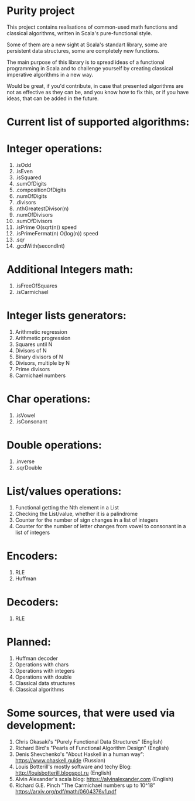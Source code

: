 # Purity project

This project contains realisations of common-used math functions and classical algorithms, written in Scala's pure-functional style.

Some of them are a new sight at Scala's standart library, some are persistent data structures, some are completely new functions.

The main purpose of this library is to spread ideas of a functional programming in Scala and to challenge yourself by creating classical imperative algorithms in a new way.

Would be great, if you'd contribute, in case that presented algorithms are not as effective as they can be, and you know how to fix this, or if you have ideas, that can be added in the future.

# Current list of supported algorithms:

# Integer operations:
1) .isOdd
2) .isEven
3) .isSquared
4) .sumOfDigits
5) .compositionOfDigits
6) .numOfDigits
7) .divisors
10) .nthGreatestDivisor(n)
11) .numOfDivisors
12) .sumOfDivisors
13) .isPrime O(sqrt(n)) speed
14) .isPrimeFermat(n) O(log(n)) speed
15) .sqr
16) .gcdWith(secondInt)

# Additional Integers math:
1) .isFreeOfSquares
2) .isCarmichael

# Integer lists generators:
1) Arithmetic regression
2) Arithmetic progression
3) Squares until N
4) Divisors of N
5) Binary divisors of N
6) Divisors, multiple by N
7) Prime divisors
8) Carmichael numbers

# Char operations:
1) .isVowel
2) .isConsonant

# Double operations:
1) .inverse
2) .sqrDouble

# List/values operations:
1) Functional getting the Nth element in a List
2) Checking the List/value, whether it is a palindrome
3) Counter for the number of sign changes in a list of integers
4) Counter for the number of letter changes from vowel to consonant in a list of integers

# Encoders:
1) RLE
2) Huffman

# Decoders:
1) RLE

# Planned:
1) Huffman decoder
2) Operations with chars
3) Operations with integers
4) Operations with double
5) Classical data structures
6) Classical algorithms


# Some sources, that were used via development:

1) Chris Okasaki's "Purely Functional Data Structures" (English)
2) Richard Bird's "Pearls of Functional Algorithm Design" (English)
3) Denis Shevchenko's "About Haskell in a human way": https://www.ohaskell.guide (Russian)
4) Louis Botterill's mostly software and techy Blog: http://louisbotterill.blogspot.ru (English)
5) Alvin Alexander's scala blog: https://alvinalexander.com (English)
6) Richard G.E. Pinch "The Carmichael numbers up to 10^18" https://arxiv.org/pdf/math/0604376v1.pdf
